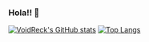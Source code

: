 ### Hola!! 👋

[![VoidReck's GitHub stats](https://readme-stats-gold-nu.vercel.app/api?username=VoidReck&show_icons=true&count_private=true&theme=tokyonight)](https://github.com/VoidReck)
[![Top Langs](https://github-readme-stats.vercel.app/api/top-langs/?username=poqdavid&layout=compact&count_private=true&langs_count=10&theme=tokyonight)](https://github.com/VoidReck)
<!--
**VoidReck/VoidReck** is a ✨ _special_ ✨ repository because its `README.md` (this file) appears on your GitHub profile.
